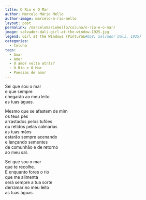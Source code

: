 ```yaml
---
title: O Rio e O Mar
author: Marcelo Mário Mello
author-image: marcelo-m-rio-mello
layout: post
permalink: /marcelomariomello/coluna/o-rio-e-o-mar/
image: salvador-dali-girl-at-the-window-1925.jpg
legend: Girl at the Windows (Pintura&#058; Salvador Dali, 1925)
categories:
  - Coluna
tags:
  - Amar
  - Amor
  - O amor volta atrás?
  - O Rio e O Mar
  - Poesias de amor
---
```

Sei que sou o mar <br>
e que sempre <br>
chegarão ao meu leito <br>
as tuas águas.

Mesmo que se afastem de mim <br>
os teus pés <br>
arrastados pelos tufões <br>
ou retidos pelas calmarias <br>
as tuas mãos <br>
estarão sempre acenando <br>
e lançando sementes <br>
de comunhão e de retorno <br>
ao meu sal.

Sei que sou o mar <br>
que te recolhe. <br>
E enquanto fores o rio <br>
que me alimenta <br>
será sempre a tua sorte <br>
derramar no meu leito <br>
as tuas águas.
